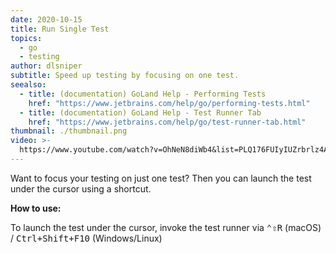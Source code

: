 ```yaml
---
date: 2020-10-15
title: Run Single Test
topics:
  - go
  - testing
author: dlsniper
subtitle: Speed up testing by focusing on one test.
seealso:
  - title: (documentation) GoLand Help - Performing Tests
    href: "https://www.jetbrains.com/help/go/performing-tests.html"
  - title: (documentation) GoLand Help - Test Runner Tab
    href: "https://www.jetbrains.com/help/go/test-runner-tab.html"
thumbnail: ./thumbnail.png
video: >-
  https://www.youtube.com/watch?v=OhNeN8diWb4&list=PLQ176FUIyIUZrbrlz4AY1V8VzBJKZyVlW&index=109
---
```


Want to focus your testing on just one test? Then you can launch the test under the cursor using a shortcut.

**How to use:**

To launch the test under the cursor, invoke the test runner via <kbd>⌃⇧R</kbd> (macOS) / <kbd>Ctrl+Shift+F10</kbd> (Windows/Linux)
